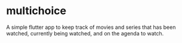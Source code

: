# multichoice
A simple flutter app to keep track of movies and series that has been watched, currently being watched, and on the agenda to watch. 
